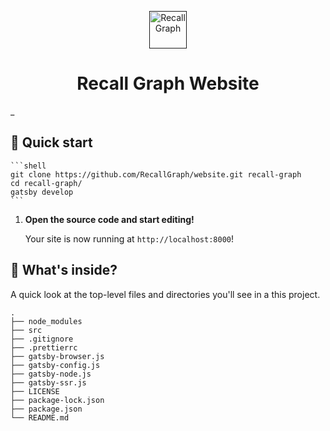 <p align="center">
  <a href="">
    <img alt="Recall Graph" src="" width="60" />
  </a>
</p>
<h1 align="center">
  Recall Graph Website
</h1>
_

## 🚀 Quick start

    ```shell
    git clone https://github.com/RecallGraph/website.git recall-graph
    cd recall-graph/
    gatsby develop
    ```

1.  **Open the source code and start editing!**

    Your site is now running at `http://localhost:8000`!


## 🧐 What's inside?

A quick look at the top-level files and directories you'll see in a this project.

    .
    ├── node_modules
    ├── src
    ├── .gitignore
    ├── .prettierrc
    ├── gatsby-browser.js
    ├── gatsby-config.js
    ├── gatsby-node.js
    ├── gatsby-ssr.js
    ├── LICENSE
    ├── package-lock.json
    ├── package.json
    └── README.md
